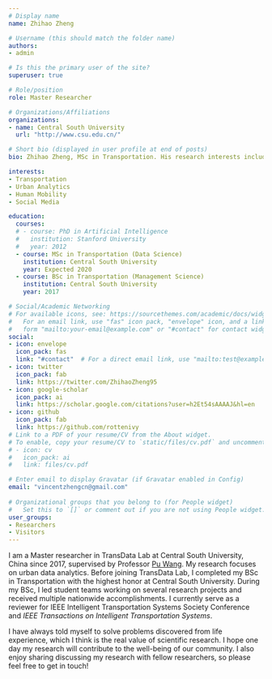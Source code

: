 ```yaml
---
# Display name
name: Zhihao Zheng

# Username (this should match the folder name)
authors:
- admin

# Is this the primary user of the site?
superuser: true

# Role/position
role: Master Researcher

# Organizations/Affiliations
organizations:
- name: Central South University
  url: "http://www.csu.edu.cn/"

# Short bio (displayed in user profile at end of posts)
bio: Zhihao Zheng, MSc in Transportation. His research interests include transportation and supply chain, human mobility and computational social science.

interests:
- Transportation
- Urban Analytics
- Human Mobility
- Social Media

education:
  courses:
  # - course: PhD in Artificial Intelligence
  #   institution: Stanford University
  #   year: 2012
  - course: MSc in Transportation (Data Science)
    institution: Central South University
    year: Expected 2020
  - course: BSc in Transportation (Management Science)
    institution: Central South University
    year: 2017

# Social/Academic Networking
# For available icons, see: https://sourcethemes.com/academic/docs/widgets/#icons
#   For an email link, use "fas" icon pack, "envelope" icon, and a link in the
#   form "mailto:your-email@example.com" or "#contact" for contact widget.
social:
- icon: envelope
  icon_pack: fas
  link: "#contact"  # For a direct email link, use "mailto:test@example.org".
- icon: twitter
  icon_pack: fab
  link: https://twitter.com/ZhihaoZheng95
- icon: google-scholar
  icon_pack: ai
  link: https://scholar.google.com/citations?user=h2Et54sAAAAJ&hl=en
- icon: github
  icon_pack: fab
  link: https://github.com/rottenivy
# Link to a PDF of your resume/CV from the About widget.
# To enable, copy your resume/CV to `static/files/cv.pdf` and uncomment the lines below.  
# - icon: cv
#   icon_pack: ai
#   link: files/cv.pdf

# Enter email to display Gravatar (if Gravatar enabled in Config)
email: "vincentzhengcn@gmail.com"
  
# Organizational groups that you belong to (for People widget)
#   Set this to `[]` or comment out if you are not using People widget.  
user_groups:
- Researchers
- Visitors
---
```


I am a Master researcher in TransData Lab at Central South University, China since 2017, supervised by Professor [Pu Wang](https://scholar.google.com/citations?user=AyNpEX4AAAAJ&hl=en). My research focuses on urban data analytics. Before joining TransData Lab, I completed my BSc in Transportation with the highest honor at Central South University. During my BSc, I led student teams working on several research projects and received multiple nationwide accomplishments. I currently serve as a reviewer for IEEE Intelligent Transportation Systems Society Conference and  *IEEE Transactions on Intelligent Transportation Systems*.

I have always told myself to solve problems discovered from life experience, which I think is the real value of scientific research. I hope one day my research will contribute to the well-being of our community. I also enjoy sharing discussing my research with fellow researchers, so please feel free to get in touch!
